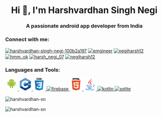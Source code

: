 <h1 align="center">Hi 👋, I'm Harshvardhan Singh Negi</h1>
<h3 align="center">A passionate android app developer from India</h3>

<h3 align="left">Connect with me:</h3>
<p align="left">
<a href="https://linkedin.com/in/harshvardhan-singh-negi-100b2a197" target="blank"><img align="center" src="https://raw.githubusercontent.com/rahuldkjain/github-profile-readme-generator/master/src/images/icons/Social/linked-in-alt.svg" alt="harshvardhan-singh-negi-100b2a197" height="30" width="40" /></a>
<a href="https://www.codechef.com/users/emgineer" target="blank"><img align="center" src="https://cdn.jsdelivr.net/npm/simple-icons@3.1.0/icons/codechef.svg" alt="emgineer" height="30" width="40" /></a>
<a href="https://www.hackerrank.com/negiharsh12" target="blank"><img align="center" src="https://raw.githubusercontent.com/rahuldkjain/github-profile-readme-generator/master/src/images/icons/Social/hackerrank.svg" alt="negiharsh12" height="30" width="40" /></a>
<a href="https://codeforces.com/profile/hmm..ok" target="blank"><img align="center" src="https://raw.githubusercontent.com/rahuldkjain/github-profile-readme-generator/master/src/images/icons/Social/codeforces.svg" alt="hmm..ok" height="30" width="40" /></a>
<a href="https://www.leetcode.com/harsh_negi_07" target="blank"><img align="center" src="https://raw.githubusercontent.com/rahuldkjain/github-profile-readme-generator/master/src/images/icons/Social/leet-code.svg" alt="harsh_negi_07" height="30" width="40" /></a>
<a href="https://auth.geeksforgeeks.org/user/negiharsh12" target="blank"><img align="center" src="https://raw.githubusercontent.com/rahuldkjain/github-profile-readme-generator/master/src/images/icons/Social/geeks-for-geeks.svg" alt="negiharsh12" height="30" width="40" /></a>
</p>

<h3 align="left">Languages and Tools:</h3>
<p align="left"> <a href="https://developer.android.com" target="_blank" rel="noreferrer"> <img src="https://raw.githubusercontent.com/devicons/devicon/master/icons/android/android-original-wordmark.svg" alt="android" width="40" height="40"/> </a> <a href="https://www.w3schools.com/cpp/" target="_blank" rel="noreferrer"> <img src="https://raw.githubusercontent.com/devicons/devicon/master/icons/cplusplus/cplusplus-original.svg" alt="cplusplus" width="40" height="40"/> </a> <a href="https://www.w3schools.com/css/" target="_blank" rel="noreferrer"> <img src="https://raw.githubusercontent.com/devicons/devicon/master/icons/css3/css3-original-wordmark.svg" alt="css3" width="40" height="40"/> </a> <a href="https://firebase.google.com/" target="_blank" rel="noreferrer"> <img src="https://www.vectorlogo.zone/logos/firebase/firebase-icon.svg" alt="firebase" width="40" height="40"/> </a> <a href="https://www.w3.org/html/" target="_blank" rel="noreferrer"> <img src="https://raw.githubusercontent.com/devicons/devicon/master/icons/html5/html5-original-wordmark.svg" alt="html5" width="40" height="40"/> </a> <a href="https://www.java.com" target="_blank" rel="noreferrer"> <img src="https://raw.githubusercontent.com/devicons/devicon/master/icons/java/java-original.svg" alt="java" width="40" height="40"/> </a> <a href="https://kotlinlang.org" target="_blank" rel="noreferrer"> <img src="https://www.vectorlogo.zone/logos/kotlinlang/kotlinlang-icon.svg" alt="kotlin" width="40" height="40"/> </a> <a href="https://www.sqlite.org/" target="_blank" rel="noreferrer"> <img src="https://www.vectorlogo.zone/logos/sqlite/sqlite-icon.svg" alt="sqlite" width="40" height="40"/> </a> </p>

<p><img align="center" src="https://github-readme-stats.vercel.app/api/top-langs?username=harshvardhan-sn&show_icons=true&locale=en&layout=compact" alt="harshvardhan-sn" /></p>

<p><img align="center" src="https://github-readme-streak-stats.herokuapp.com/?user=harshvardhan-sn&" alt="harshvardhan-sn" /></p>

